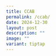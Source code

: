 ```yaml
---
title: CCAB
permalink: /ccab/
date: 2024-12-30
layout: post
description: ""
image: ""
variant: tiptap
---
```

